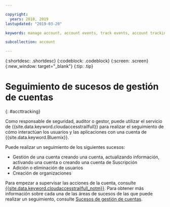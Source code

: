 ```yaml
---

copyright:
  years: 2018, 2019
lastupdated: "2019-03-20"

keywords: manage account, account events, track events, account tracking, monitoring

subcollection: account

---
```


{:shortdesc: .shortdesc}
{:codeblock: .codeblock}
{:screen: .screen}
{:new_window: target="_blank"}
{:tip: .tip}

# Seguimiento de sucesos de gestión de cuentas
{: #accttracking}

Como responsable de seguridad, auditor o gestor, puede utilizar el servicio de {{site.data.keyword.cloudaccesstrailfull}} para realizar el seguimiento de cómo interactúan los usuarios y las aplicaciones con una cuenta de {{site.data.keyword.Bluemix}}.

Puede realizar un seguimiento de los siguientes sucesos:

* Gestión de una cuenta creando una cuenta, actualizando información, activando una cuenta o creando una cuenta de Suscripción
* Adición o eliminación de usuarios
* Creación de organizaciones

Para empezar a supervisar las acciones de la cuenta, consulte [{{site.data.keyword.cloudaccesstrailfull_notm}}](/docs/services/cloud-activity-tracker?topic=cloud-activity-tracker-getting-started). Para obtener más información sobre cada una de las áreas de sucesos de las que puede realizar un seguimiento, consulte [Sucesos de gestión de cuentas](/docs/services/cloud-activity-tracker?topic=cloud-activity-tracker-at_events_acc_mgt).
